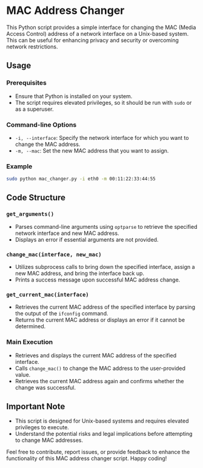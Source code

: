 # MAC Address Changer

This Python script provides a simple interface for changing the MAC (Media Access Control) address of a network interface on a Unix-based system. This can be useful for enhancing privacy and security or overcoming network restrictions.

## Usage

### Prerequisites
- Ensure that Python is installed on your system.
- The script requires elevated privileges, so it should be run with `sudo` or as a superuser.

### Command-line Options
- `-i, --interface`: Specify the network interface for which you want to change the MAC address.
- `-m, --mac`: Set the new MAC address that you want to assign.

### Example
```bash
sudo python mac_changer.py -i eth0 -m 00:11:22:33:44:55
```

## Code Structure

### `get_arguments()`
- Parses command-line arguments using `optparse` to retrieve the specified network interface and new MAC address.
- Displays an error if essential arguments are not provided.

### `change_mac(interface, new_mac)`
- Utilizes subprocess calls to bring down the specified interface, assign a new MAC address, and bring the interface back up.
- Prints a success message upon successful MAC address change.

### `get_current_mac(interface)`
- Retrieves the current MAC address of the specified interface by parsing the output of the `ifconfig` command.
- Returns the current MAC address or displays an error if it cannot be determined.

### Main Execution
- Retrieves and displays the current MAC address of the specified interface.
- Calls `change_mac()` to change the MAC address to the user-provided value.
- Retrieves the current MAC address again and confirms whether the change was successful.

## Important Note
- This script is designed for Unix-based systems and requires elevated privileges to execute.
- Understand the potential risks and legal implications before attempting to change MAC addresses.

Feel free to contribute, report issues, or provide feedback to enhance the functionality of this MAC address changer script. Happy coding!
